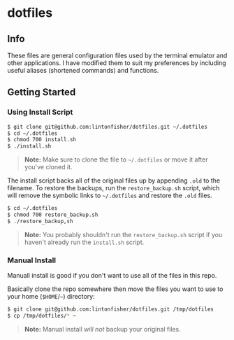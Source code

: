 # dotfiles

## Info

These files are general configuration files used by the terminal emulator and other applications. I have modified them to suit my preferences by including useful aliases (shortened commands) and functions.

## Getting Started

### Using Install Script

```bash
$ git clone git@github.com:lintonfisher/dotfiles.git ~/.dotfiles
$ cd ~/.dotfiles
$ chmod 700 install.sh
$ ./install.sh
```

>__Note:__ Make sure to clone the file to `~/.dotfiles` or move it after you've cloned it.

The install script backs all of the original files up by appending `.old` to the filename. To restore the backups, run the `restore_backup.sh` script, which will remove the symbolic links to `~/.dotfiles` and restore the `.old` files.

```bash
$ cd ~/.dotfiles
$ chmod 700 restore_backup.sh
$ ./restore_backup,sh
```

>__Note:__ You probably shouldn't run the `restore_backup.sh` script if you haven't already run the `install.sh` script.

### Manual Install

Manuall install is good if you don't want to use all of the files in this repo.

Basically clone the repo somewhere then move the files you want to use to your home (`$HOME`/`~`) directory:

```bash
$ git clone git@github.com:lintonfisher/dotfiles.git /tmp/dotfiles
$ cp /tmp/dotfiles/* ~
```

>__Note:__ Manual install _will not_ backup your original files.
